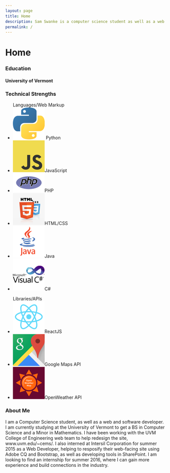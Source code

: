 ```yaml
---
layout: page
title: Home
description: Sam Swanke is a computer science student as well as a web and software developer. He is currently attending college at the University of Vermont.
permalink: /
---
```


<h1>Home</h1>
<h3>Education</h3>
<h4>University of Vermont</h4>

<h3>Technical Strengths</h3>
<ul>Languages/Web Markup
	<li><img src="images/python.png" alt="Python"> Python</li>
	<li><img src="images/js.png" alt="JavaScript">JavaScript</li>
	<li><img src="images/php.png" alt="PHP">PHP</li>
	<li><img src="images/html.png" alt="HTML/CSS">HTML/CSS</li>
	<li><img src="images/java.png" alt="Java">Java</li>
	<li><img src="images/csharp.png" alt="C#">C#</li>
</ul>
<ul>Libraries/APIs
	<li><img src="images/react.png" alt="ReactJS">ReactJS</li>
	<li><img src="images/gmaps.png" alt="Google Maps">Google Maps API</li>
	<li><img src="images/openw.png" alt="OpenWeather API">OpenWeather API</li>
</ul>
<h3>About Me</h3>
<p>  I am a Computer Science student, as well as a web and software developer. I am currently studying at the University of Vermont to get a BS in Computer Science and a Minor in Mathematics. I have been working with the UVM College of Engineering web team to help redesign the site, www.uvm.edu/~cems/. I also interned at Intersil Corporation for summer 2015 as a Web Developer, helping to resposify their web-facing site using Adobe CQ and Bootstrap, as well as developing tools in SharePoint. I am looking to find an internship for summer 2016, where I can gain more experience and build connections in the industry.</p>